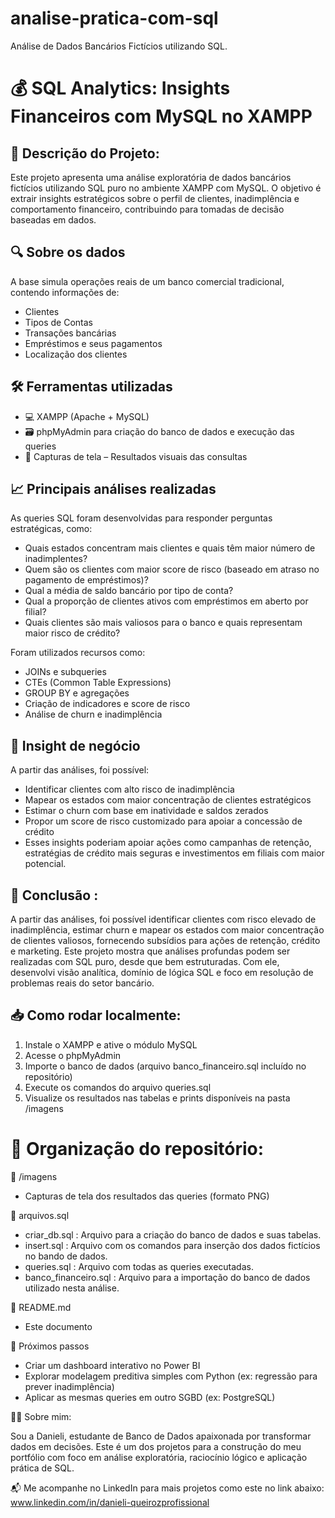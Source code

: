 # analise-pratica-com-sql
Análise de Dados Bancários Fictícios utilizando SQL.

# 💰 SQL Analytics: Insights Financeiros com MySQL no XAMPP

## 📁 Descrição do Projeto:

  Este projeto apresenta uma análise exploratória de dados bancários fictícios utilizando SQL puro no ambiente XAMPP com MySQL. O objetivo é extrair insights estratégicos sobre o perfil de clientes, inadimplência e comportamento financeiro, contribuindo para tomadas de decisão baseadas em dados.

## 🔍 Sobre os dados
  A base simula operações reais de um banco comercial tradicional, contendo informações de:

- Clientes
- Tipos de Contas
- Transações bancárias
- Empréstimos e seus pagamentos
- Localização dos clientes

## 🛠️ Ferramentas utilizadas

- 💻 XAMPP (Apache + MySQL)
- 🗃️ phpMyAdmin para criação do banco de dados e execução das queries
- 📸 Capturas de tela – Resultados visuais das consultas


## 📈 Principais análises realizadas
  As queries SQL foram desenvolvidas para responder perguntas estratégicas, como:

- Quais estados concentram mais clientes e quais têm maior número de inadimplentes?
- Quem são os clientes com maior score de risco (baseado em atraso no pagamento de empréstimos)?
- Qual a média de saldo bancário por tipo de conta?
- Qual a proporção de clientes ativos com empréstimos em aberto por filial?
- Quais clientes são mais valiosos para o banco e quais representam maior risco de crédito?

Foram utilizados recursos como:

- JOINs e subqueries
- CTEs (Common Table Expressions)
- GROUP BY e agregações
- Criação de indicadores e score de risco
- Análise de churn e inadimplência

## 🧠 Insight de negócio
  A partir das análises, foi possível:
- Identificar clientes com alto risco de inadimplência
- Mapear os estados com maior concentração de clientes estratégicos
- Estimar o churn com base em inatividade e saldos zerados
- Propor um score de risco customizado para apoiar a concessão de crédito
- Esses insights poderiam apoiar ações como campanhas de retenção, estratégias de crédito mais seguras e investimentos em filiais com maior potencial.

## 🧠 Conclusão : 

  A partir das análises, foi possível identificar clientes com risco elevado de inadimplência, estimar churn e mapear os estados com maior concentração de clientes valiosos, fornecendo subsídios para ações de retenção, crédito e marketing.
  Este projeto mostra que análises profundas podem ser realizadas com SQL puro, desde que bem estruturadas. Com ele, desenvolvi visão analítica, domínio de lógica SQL e foco em resolução de problemas reais do setor bancário.

## 📥 Como rodar localmente:

1) Instale o XAMPP e ative o módulo MySQL
2) Acesse o phpMyAdmin
3) Importe o banco de dados (arquivo banco_financeiro.sql incluído no repositório)
4) Execute os comandos do arquivo queries.sql
5) Visualize os resultados nas tabelas e prints disponíveis na pasta /imagens

# 📂 Organização do repositório:

📁 /imagens
   - Capturas de tela dos resultados das queries (formato PNG)

📄 arquivos.sql
   - criar_db.sql : Arquivo para a criação do banco de dados e suas tabelas.
   - insert.sql : Arquivo com os comandos para inserção dos dados fictícios no bando de dados.
   - queries.sql : Arquivo com todas as queries executadas.
   - banco_financeiro.sql : Arquivo para a importação do banco de dados utilizado nesta análise. 

📄 README.md
   - Este documento
   
🚀 Próximos passos
- Criar um dashboard interativo no Power BI
- Explorar modelagem preditiva simples com Python (ex: regressão para prever inadimplência)
- Aplicar as mesmas queries em outro SGBD (ex: PostgreSQL)

🙋‍♀️ Sobre mim:

Sou a Danieli, estudante de Banco de Dados apaixonada por transformar dados em decisões. Este é um dos projetos para a construção do meu portfólio com foco em análise exploratória, raciocínio lógico e aplicação prática de SQL.

📬 Me acompanhe no LinkedIn para mais projetos como este no link abaixo:
  www.linkedin.com/in/danieli-queirozprofissional









